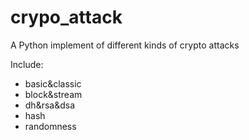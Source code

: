 # crypo_attack

A Python implement of different kinds of crypto attacks

Include:
- basic&classic
- block&stream
- dh&rsa&dsa
- hash
- randomness